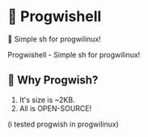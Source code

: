 # 🐧 Progwishell
🐧 Simple sh for progwilinux!

Progwishell - Simple sh for progwilinux!

## 🤷 Why Progwish?
1. It's size is ~2KB.
2. All is OPEN-SOURCE!

(i tested progwish in progwilinux)
